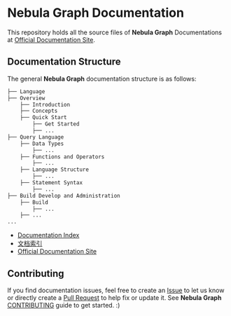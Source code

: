 # Nebula Graph Documentation

This repository holds all the source files of **Nebula Graph** Documentations at [Official Documentation Site](https://docs.nebula-graph.io/).

## Documentation Structure

The general **Nebula Graph** documentation structure is as follows:

```bash
├── Language
├── Overview
    ├── Introduction
    ├── Concepts
    ├── Quick Start
        ├── Get Started
        ├── ...
├── Query Language
    ├── Data Types
        ├── ...
    ├── Functions and Operators
        ├── ...
    ├── Language Structure
        ├── ...
    ├── Statement Syntax
        ├── ...
├── Build Develop and Administration
    ├── Build
        ├── ...
    ├── ...
...
```

- [Documentation Index](docs/manual-EN/README.md)
- [文档索引](docs/manual-CN/README.md)
- [Official Documentation Site](https://docs.nebula-graph.io/)

## Contributing

If you find documentation issues, feel free to create an [Issue](https://github.com/vesoft-inc/nebula-docs/issues) to let us know or directly create a [Pull Request](https://github.com/vesoft-inc/nebula-docs/pulls) to help fix or update it. See **Nebula Graph** [CONTRIBUTING](CONTRIBUTING.md) guide to get started. :)
